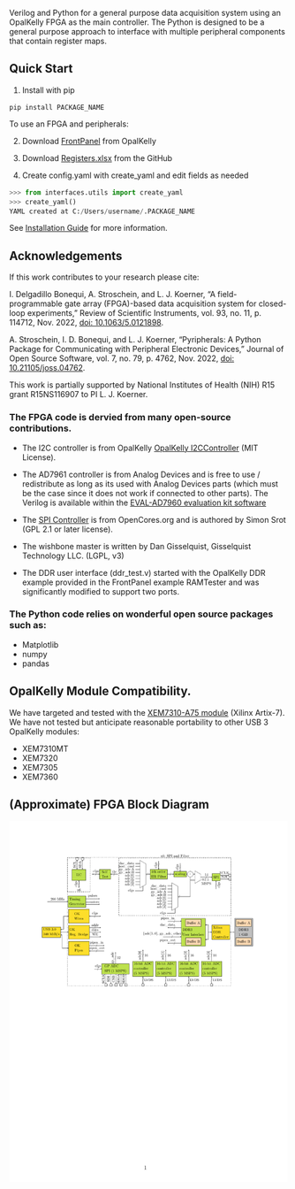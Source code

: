 Verilog and Python for a general purpose data acquisition system using an OpalKelly FPGA as the main controller. The Python is designed to be a general purpose approach to interface with multiple peripheral components that contain register maps. 


## Quick Start

1. Install with pip

```
pip install PACKAGE_NAME
```

To use an FPGA and peripherals:


2. Download [FrontPanel](https://pins.opalkelly.com/downloads) from OpalKelly

3. Download [Registers.xlsx](https://github.com/lucask07/covg_fpga/blob/daq_v2/python/Registers.xlsx) from the GitHub

4. Create config.yaml with create_yaml and edit fields as needed

```python
>>> from interfaces.utils import create_yaml
>>> create_yaml()
YAML created at C:/Users/username/.PACKAGE_NAME
```

See [Installation Guide]() for more information.


## Acknowledgements 

If this work contributes to your research please cite:

I. Delgadillo Bonequi, A. Stroschein, and L. J. Koerner, “A field-programmable gate array (FPGA)-based data acquisition system for closed-loop experiments,” Review of Scientific Instruments, vol. 93, no. 11, p. 114712, Nov. 2022, [doi: 10.1063/5.0121898](http://doi.org/10.1063/5.0121898).

A. Stroschein, I. D. Bonequi, and L. J. Koerner, “Pyripherals: A Python Package for Communicating with Peripheral Electronic Devices,” Journal of Open Source Software, vol. 7, no. 79, p. 4762, Nov. 2022, [doi: 10.21105/joss.04762](http://doi.org/10.21105/joss.04762).


This work is partially supported by National Institutes of Health (NIH) R15 grant R15NS116907 to PI L. J. Koerner.

### The FPGA code is dervied from many open-source contributions. 

* The I2C controller is from OpalKelly [OpalKelly I2CController](https://github.com/opalkelly-opensource/design-resources/tree/main/HDLComponents/I2CController) (MIT License).

* The AD7961 controller is from Analog Devices and is free to use / redistribute as long as its used with Analog Devices parts (which must be the case since it does not work if connected to other parts). The Verilog is available within the [EVAL-AD7960 evaluation kit software](https://www.analog.com/en/design-center/evaluation-hardware-and-software/evaluation-boards-kits/eval-ad7960.html#eb-overview)

* The [SPI Controller](http://www.opencores.org/projects/spi/) is from OpenCores.org and is authored by Simon Srot (GPL 2.1 or later license). 

* The wishbone master is written by Dan Gisselquist, Gisselquist Technology LLC. (LGPL, v3) 

* The DDR user interface (ddr_test.v) started with the OpalKelly DDR example provided in the FrontPanel example RAMTester and was significantly modified to support two ports.

### The Python code relies on wonderful open source packages such as:

* Matplotlib 
* numpy
* pandas


## OpalKelly Module Compatibility. 
We have targeted and tested with the [XEM7310-A75 module](https://opalkelly.com/products/xem7310/) (Xilinx Artix-7). We have not tested but anticipate reasonable portability to other USB 3 OpalKelly modules:

* XEM7310MT
* XEM7320
* XEM7305
* XEM7360

## (Approximate) FPGA Block Diagram 
<p align="center">
<img src="docs/block_diagram/99_fig2.pdf" width="700">
